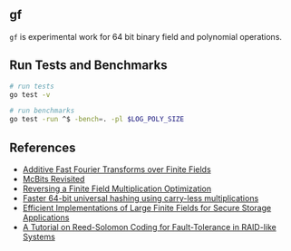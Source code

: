 ## gf

`gf` is experimental work for 64 bit binary field and polynomial operations.

## Run Tests and Benchmarks

``` bash
# run tests
go test -v

# run benchmarks
go test -run ^$ -bench=. -pl $LOG_POLY_SIZE
```

## References

* [Additive Fast Fourier Transforms over Finite Fields](http://www.math.clemson.edu/~sgao/papers/GM10.pdf)
* [McBits Revisited](https://tungchou.github.io/papers/mcbits_revisited.pdf)
* [Reversing a Finite Field Multiplication Optimization](https://blog.quarkslab.com/reversing-a-finite-field-multiplication-optimization.html#gk2010)
* [Faster 64-bit universal hashing using carry-less multiplications](https://arxiv.org/pdf/1503.03465.pdf)
* [Efficient Implementations of Large Finite Fields for Secure Storage Applications](http://www.ccs.neu.edu/home/alina/papers/tos-gf.pdf)
* [A Tutorial on Reed-Solomon Coding for Fault-Tolerance in RAID-like Systems](http://web.eecs.utk.edu/~jplank/plank/papers/CS-96-332.pdf)